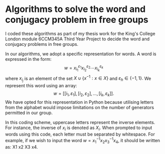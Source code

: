 # Algorithms to solve the word and conjugacy problem in free groups
I coded these algorithms as part of my thesis work for the King's College London module 6CCM345A Third Year Project to decide the word and conjugacy problems in free groups.

In our algorithms, we adopt a specific representation for words. A word is expressed in the form:
$$w = x_{i_1}^{\varepsilon_1}x_{i_2}^{\varepsilon_2}\cdots x_{i_k}^{\varepsilon_k}$$
where $x_{i_j}$ is an element of the set $X \cup \{x^{-1} : x\in X\}$ and $\varepsilon_h \in \{ -1,1\}.$ We represent this word using an array:
$$w = [[i_1, \varepsilon_1], [i_2, \varepsilon_2], \ldots, [i_k, \varepsilon_k]].$$
We have opted for this representation in Python because utilising letters from the alphabet would impose limitations on the number of generators permitted in our group.

In this coding scheme, uppercase letters represent the inverse elements. For instance, the inverse of $x_i$ is denoted as $X_i$. When prompted to input words using this code, each letter must be separated by whitespace. For example, if we wish to input the word $w=x_1^{-1} x_2 x_3^{-1} x_4$, it should be written as: X1 x2 X3 x4.
